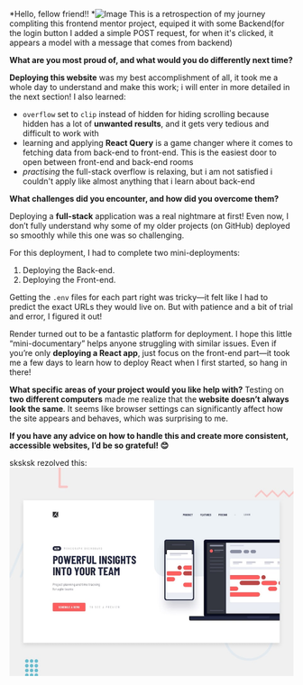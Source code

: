 *Hello, fellow friend!! *![Image](https://unsplash.com/photos/burning-firelog-LXFVPMrTINE)
  This is a retrospection of my journey compliting this frontend mentor project, equiped it with some Backend(for the login button I added a simple POST request, for when it's clicked, it appears a model with a message that comes from backend)
  
__What are you most proud of, and what would you do differently next time?__

**Deploying this website** was my best accomplishment of all, it took me a whole day to understand and make this work; i will enter in more detailed in the next section! I also learned:
- `overflow` set to `clip` instead of hidden for hiding scrolling because hidden has a lot of **unwanted results**, and it gets very tedious and difficult to work with
- learning and applying **React Query** is a game changer where it comes to fetching data from back-end to front-end. This is the easiest door to open between front-end and back-end rooms
- *practising* the full-stack overflow is relaxing, but i am not satisfied i couldn't apply like almost anything that i learn about back-end
  
__What challenges did you encounter, and how did you overcome them?__

Deploying a **full-stack** application was a real nightmare at first! Even now, I don’t fully understand why some of my older projects (on GitHub) deployed so smoothly while this one was so challenging.

For this deployment, I had to complete two mini-deployments:

1.    Deploying the Back-end.
2.    Deploying the Front-end.

Getting the `.env` files for each part right was tricky—it felt like I had to predict the exact URLs they would live on. But with patience and a bit of trial and error, I figured it out!

Render turned out to be a fantastic platform for deployment. 
I hope this little “mini-documentary” helps anyone struggling with similar issues. Even if you’re only **deploying a React app**, 
just focus on the front-end part—it took me a few days to learn how to deploy React when I first started, so hang in there!

__What specific areas of your project would you like help with?__
Testing on **two different computers** made me realize that the **website doesn’t always look the same**. It seems like browser settings can significantly affect how the site appears and behaves, which was surprising to me.

**If you have any advice on how to handle this and create more consistent, accessible websites, I’d be so grateful! 😊**

sksksk rezolved this:
![Design preview for the Project tracking intro component coding challenge](./frontend/design/desktop-preview.jpg)

